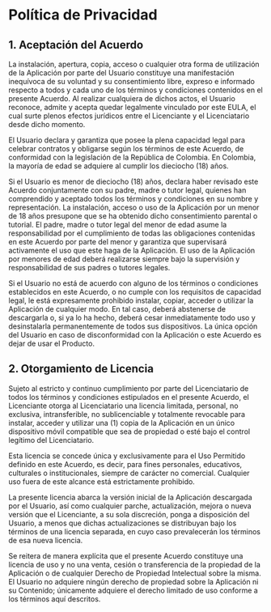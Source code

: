 # Política de Privacidad

## 1. Aceptación del Acuerdo
La instalación, apertura, copia, acceso o cualquier otra forma de utilización de la Aplicación por parte del Usuario constituye una manifestación inequívoca de su voluntad y su consentimiento libre, expreso e informado respecto a todos y cada uno de los términos y condiciones contenidos en el presente Acuerdo. Al realizar cualquiera de dichos actos, el Usuario reconoce, admite y acepta quedar legalmente vinculado por este EULA, el cual surte plenos efectos jurídicos entre el Licenciante y el Licenciatario desde dicho momento.

El Usuario declara y garantiza que posee la plena capacidad legal para celebrar contratos y obligarse según los términos de este Acuerdo, de conformidad con la legislación de la República de Colombia. En Colombia, la mayoría de edad se adquiere al cumplir los dieciocho (18) años.

Si el Usuario es menor de dieciocho (18) años, declara haber revisado este Acuerdo conjuntamente con su padre, madre o tutor legal, quienes han comprendido y aceptado todos los términos y condiciones en su nombre y representación. La instalación, acceso o uso de la Aplicación por un menor de 18 años presupone que se ha obtenido dicho consentimiento parental o tutorial. El padre, madre o tutor legal del menor de edad asume la responsabilidad por el cumplimiento de todas las obligaciones contenidas en este Acuerdo por parte del menor y garantiza que supervisará activamente el uso que este haga de la Aplicación. El uso de la Aplicación por menores de edad deberá realizarse siempre bajo la supervisión y responsabilidad de sus padres o tutores legales.

Si el Usuario no está de acuerdo con alguno de los términos o condiciones establecidos en este Acuerdo, o no cumple con los requisitos de capacidad legal, le está expresamente prohibido instalar, copiar, acceder o utilizar la Aplicación de cualquier modo. En tal caso, deberá abstenerse de descargarla o, si ya lo ha hecho, deberá cesar inmediatamente todo uso y desinstalarla permanentemente de todos sus dispositivos. La única opción del Usuario en caso de disconformidad con la Aplicación o este Acuerdo es dejar de usar el Producto.

## 2. Otorgamiento de Licencia
Sujeto al estricto y continuo cumplimiento por parte del Licenciatario de todos los términos y condiciones estipulados en el presente Acuerdo, el Licenciante otorga al Licenciatario una licencia limitada, personal, no exclusiva, intransferible, no sublicenciable y totalmente revocable para instalar, acceder y utilizar una (1) copia de la Aplicación en un único dispositivo móvil compatible que sea de propiedad o esté bajo el control legítimo del Licenciatario.

Esta licencia se concede única y exclusivamente para el Uso Permitido definido en este Acuerdo, es decir, para fines personales, educativos, culturales o institucionales, siempre de carácter no comercial. Cualquier uso fuera de este alcance está estrictamente prohibido.

La presente licencia abarca la versión inicial de la Aplicación descargada por el Usuario, así como cualquier parche, actualización, mejora o nueva versión que el Licenciante, a su sola discreción, ponga a disposición del Usuario, a menos que dichas actualizaciones se distribuyan bajo los términos de una licencia separada, en cuyo caso prevalecerán los términos de esa nueva licencia.

Se reitera de manera explícita que el presente Acuerdo constituye una licencia de uso y no una venta, cesión o transferencia de la propiedad de la Aplicación o de cualquier Derecho de Propiedad Intelectual sobre la misma. El Usuario no adquiere ningún derecho de propiedad sobre la Aplicación ni su Contenido; únicamente adquiere el derecho limitado de uso conforme a los términos aquí descritos.
